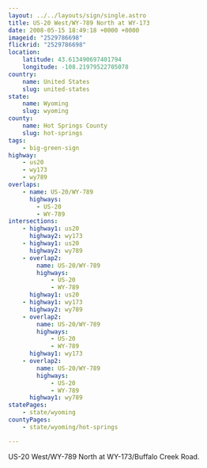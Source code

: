 ```yaml
---
layout: ../../layouts/sign/single.astro
title: US-20 West/WY-789 North at WY-173
date: 2008-05-15 18:49:18 +0000 +0000
imageid: "2529786698"
flickrid: "2529786698"
location:
    latitude: 43.613490697401794
    longitude: -108.21979522705078
country:
    name: United States
    slug: united-states
state:
    name: Wyoming
    slug: wyoming
county:
    name: Hot Springs County
    slug: hot-springs
tags:
    - big-green-sign
highway:
    - us20
    - wy173
    - wy789
overlaps:
    - name: US-20/WY-789
      highways:
        - US-20
        - WY-789
intersections:
    - highway1: us20
      highway2: wy173
    - highway1: us20
      highway2: wy789
    - overlap2:
        name: US-20/WY-789
        highways:
            - US-20
            - WY-789
      highway1: us20
    - highway1: wy173
      highway2: wy789
    - overlap2:
        name: US-20/WY-789
        highways:
            - US-20
            - WY-789
      highway1: wy173
    - overlap2:
        name: US-20/WY-789
        highways:
            - US-20
            - WY-789
      highway1: wy789
statePages:
    - state/wyoming
countyPages:
    - state/wyoming/hot-springs

---
```

US-20 West/WY-789 North at WY-173/Buffalo Creek Road.